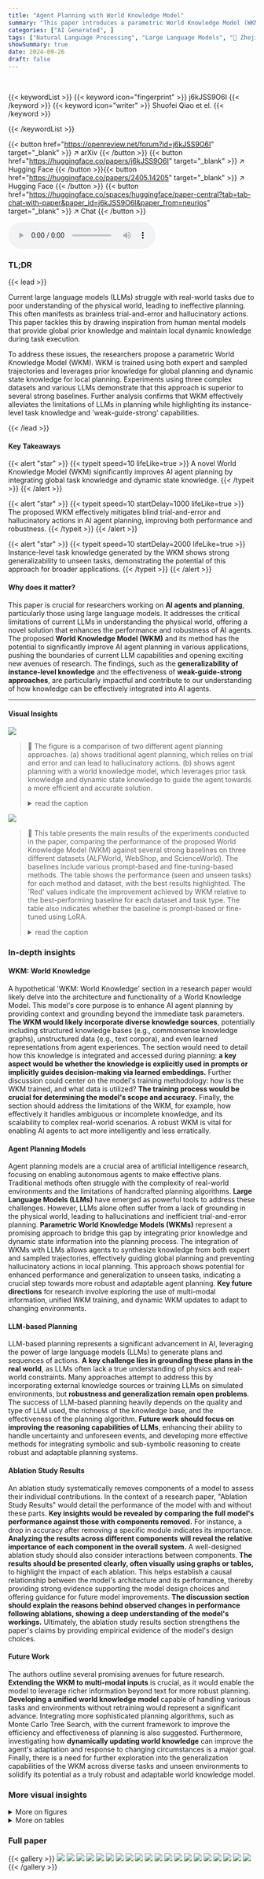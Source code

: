```yaml
---
title: "Agent Planning with World Knowledge Model"
summary: "This paper introduces a parametric World Knowledge Model (WKM) to improve AI agent planning by integrating both global task knowledge and dynamic state knowledge, thereby overcoming current LLMs' limi..."
categories: ["AI Generated", ]
tags: ["Natural Language Processing", "Large Language Models", "🏢 Zhejiang University",]
showSummary: true
date: 2024-09-26
draft: false
---
```


<br>

{{< keywordList >}}
{{< keyword icon="fingerprint" >}} j6kJSS9O6I {{< /keyword >}}
{{< keyword icon="writer" >}} Shuofei Qiao et el. {{< /keyword >}}
 
{{< /keywordList >}}

{{< button href="https://openreview.net/forum?id=j6kJSS9O6I" target="_blank" >}}
↗ arXiv
{{< /button >}}
{{< button href="https://huggingface.co/papers/j6kJSS9O6I" target="_blank" >}}
↗ Hugging Face
{{< /button >}}{{< button href="https://huggingface.co/papers/2405.14205" target="_blank" >}}
↗ Hugging Face
{{< /button >}}
{{< button href="https://huggingface.co/spaces/huggingface/paper-central?tab=tab-chat-with-paper&paper_id=j6kJSS9O6I&paper_from=neurips" target="_blank" >}}
↗ Chat
{{< /button >}}




<audio controls>
    <source src="https://ai-paper-reviewer.com/j6kJSS9O6I/podcast.wav" type="audio/wav">
    Your browser does not support the audio element.
</audio>


### TL;DR


{{< lead >}}

Current large language models (LLMs) struggle with real-world tasks due to poor understanding of the physical world, leading to ineffective planning.  This often manifests as brainless trial-and-error and hallucinatory actions. This paper tackles this by drawing inspiration from human mental models that provide global prior knowledge and maintain local dynamic knowledge during task execution.



To address these issues, the researchers propose a parametric World Knowledge Model (WKM). WKM is trained using both expert and sampled trajectories and leverages prior knowledge for global planning and dynamic state knowledge for local planning. Experiments using three complex datasets and various LLMs demonstrate that this approach is superior to several strong baselines.  Further analysis confirms that WKM effectively alleviates the limitations of LLMs in planning while highlighting its instance-level task knowledge and 'weak-guide-strong' capabilities.

{{< /lead >}}


#### Key Takeaways

{{< alert "star" >}}
{{< typeit speed=10 lifeLike=true >}} A novel World Knowledge Model (WKM) significantly improves AI agent planning by integrating global task knowledge and dynamic state knowledge. {{< /typeit >}}
{{< /alert >}}

{{< alert "star" >}}
{{< typeit speed=10 startDelay=1000 lifeLike=true >}} The proposed WKM effectively mitigates blind trial-and-error and hallucinatory actions in AI agent planning, improving both performance and robustness. {{< /typeit >}}
{{< /alert >}}

{{< alert "star" >}}
{{< typeit speed=10 startDelay=2000 lifeLike=true >}} Instance-level task knowledge generated by the WKM shows strong generalizability to unseen tasks, demonstrating the potential of this approach for broader applications. {{< /typeit >}}
{{< /alert >}}

#### Why does it matter?
This paper is crucial for researchers working on **AI agents and planning**, particularly those using large language models. It addresses the critical limitations of current LLMs in understanding the physical world, offering a novel solution that enhances the performance and robustness of AI agents.  The proposed **World Knowledge Model (WKM)** and its method has the potential to significantly improve AI agent planning in various applications, pushing the boundaries of current LLM capabilities and opening exciting new avenues of research. The findings, such as the **generalizability of instance-level knowledge** and the effectiveness of **weak-guide-strong approaches**, are particularly impactful and contribute to our understanding of how knowledge can be effectively integrated into AI agents.

------
#### Visual Insights



![](https://ai-paper-reviewer.com/j6kJSS9O6I/figures_0_1.jpg)

> 🔼 The figure is a comparison of two different agent planning approaches. (a) shows traditional agent planning, which relies on trial and error and can lead to hallucinatory actions. (b) shows agent planning with a world knowledge model, which leverages prior task knowledge and dynamic state knowledge to guide the agent towards a more efficient and accurate solution.
> <details>
> <summary>read the caption</summary>
> Figure 1: Traditional agent planning vs. Agent planning with world knowledge model.
> </details>





![](https://ai-paper-reviewer.com/j6kJSS9O6I/tables_5_1.jpg)

> 🔼 This table presents the main results of the experiments conducted in the paper, comparing the performance of the proposed World Knowledge Model (WKM) against several strong baselines on three different datasets (ALFWorld, WebShop, and ScienceWorld).  The baselines include various prompt-based and fine-tuning-based methods.  The table shows the performance (seen and unseen tasks) for each method and dataset, with the best results highlighted. The 'Red' values indicate the improvement achieved by WKM relative to the best-performing baseline for each dataset and task type.  The table also indicates whether the baseline is prompt-based or fine-tuned using LoRA.
> <details>
> <summary>read the caption</summary>
> Table 1: Main Results. The best results are marked in bold and the second-best results are marked with underline. All the prompt-based baselines (∞) are evaluated under one-shot prompting and all the fine-tuning-based baselines (ㅇ) are trained through LoRA. Red represents the changes of WKM relative to the optimal results in the baselines. WKM and agent model are different LoRAs sharing the same backbone.
> </details>





### In-depth insights


#### WKM: World Knowledge
A hypothetical 'WKM: World Knowledge' section in a research paper would likely delve into the architecture and functionality of a World Knowledge Model.  This model's core purpose is to enhance AI agent planning by providing context and grounding beyond the immediate task parameters.  **The WKM would likely incorporate diverse knowledge sources**, potentially including structured knowledge bases (e.g., commonsense knowledge graphs), unstructured data (e.g., text corpora), and even learned representations from agent experiences. The section would need to detail how this knowledge is integrated and accessed during planning: **a key aspect would be whether the knowledge is explicitly used in prompts or implicitly guides decision-making via learned embeddings.**  Further discussion could center on the model's training methodology: how is the WKM trained, and what data is utilized?  **The training process would be crucial for determining the model's scope and accuracy.**  Finally, the section should address the limitations of the WKM, for example,  how effectively it handles ambiguous or incomplete knowledge, and its scalability to complex real-world scenarios. A robust WKM is vital for enabling AI agents to act more intelligently and less erratically.

#### Agent Planning Models
Agent planning models are a crucial area of artificial intelligence research, focusing on enabling autonomous agents to make effective plans.  Traditional methods often struggle with the complexity of real-world environments and the limitations of handcrafted planning algorithms.  **Large Language Models (LLMs)** have emerged as powerful tools to address these challenges. However, LLMs alone often suffer from a lack of grounding in the physical world, leading to hallucinations and inefficient trial-and-error planning.  **Parametric World Knowledge Models (WKMs)** represent a promising approach to bridge this gap by integrating prior knowledge and dynamic state information into the planning process.  The integration of WKMs with LLMs allows agents to synthesize knowledge from both expert and sampled trajectories, effectively guiding global planning and preventing hallucinatory actions in local planning. This approach shows potential for enhanced performance and generalization to unseen tasks, indicating a crucial step towards more robust and adaptable agent planning. **Key future directions** for research involve exploring the use of multi-modal information, unified WKM training, and dynamic WKM updates to adapt to changing environments.

#### LLM-based Planning
LLM-based planning represents a significant advancement in AI, leveraging the power of large language models (LLMs) to generate plans and sequences of actions.  **A key challenge lies in grounding these plans in the real world**, as LLMs often lack a true understanding of physics and real-world constraints.  Many approaches attempt to address this by incorporating external knowledge sources or training LLMs on simulated environments, but **robustness and generalization remain open problems**. The success of LLM-based planning heavily depends on the quality and type of LLM used, the richness of the knowledge base, and the effectiveness of the planning algorithm.  **Future work should focus on improving the reasoning capabilities of LLMs**, enhancing their ability to handle uncertainty and unforeseen events, and developing more effective methods for integrating symbolic and sub-symbolic reasoning to create robust and adaptable planning systems.

#### Ablation Study Results
An ablation study systematically removes components of a model to assess their individual contributions.  In the context of a research paper, "Ablation Study Results" would detail the performance of the model with and without these parts.  **Key insights would be revealed by comparing the full model's performance against those with components removed.** For instance, a drop in accuracy after removing a specific module indicates its importance.  **Analyzing the results across different components will reveal the relative importance of each component in the overall system.** A well-designed ablation study should also consider interactions between components. **The results should be presented clearly, often visually using graphs or tables,** to highlight the impact of each ablation.  This helps establish a causal relationship between the model's architecture and its performance, thereby providing strong evidence supporting the model design choices and offering guidance for future model improvements.  **The discussion section should explain the reasons behind observed changes in performance following ablations, showing a deep understanding of the model's workings.** Ultimately, the ablation study results section strengthens the paper's claims by providing empirical evidence of the model's design choices.

#### Future Work
The authors outline several promising avenues for future research.  **Extending the WKM to multi-modal inputs** is crucial, as it would enable the model to leverage richer information beyond text for more robust planning.  **Developing a unified world knowledge model** capable of handling various tasks and environments without retraining would represent a significant advance.  Integrating more sophisticated planning algorithms, such as Monte Carlo Tree Search, with the current framework to improve the efficiency and effectiveness of planning is also suggested.  Furthermore, investigating how **dynamically updating world knowledge** can improve the agent's adaptation and response to changing circumstances is a major goal. Finally, there is a need for further exploration into the generalization capabilities of the WKM across diverse tasks and unseen environments to solidify its potential as a truly robust and adaptable world knowledge model.


### More visual insights

<details>
<summary>More on figures
</summary>


![](https://ai-paper-reviewer.com/j6kJSS9O6I/figures_2_1.jpg)

> 🔼 This figure shows the overall architecture of the World Knowledge Model (WKM).  It illustrates the training phase, where the model synthesizes knowledge from expert and sampled trajectories to generate task and state knowledge. The planning phase shows how the WKM guides the agent's planning process by providing prior task knowledge and dynamic state knowledge, which helps improve the quality of the planning and reduces trial-and-error and hallucinations.
> <details>
> <summary>read the caption</summary>
> Figure 2: Overview of our WKM. We train a world knowledge model on the knowledge synthesized by the agent model itself from both expert and explored trajectories, providing prior task knowledge to guide global planning and dynamic state knowledge to assist local planning.
> </details>



![](https://ai-paper-reviewer.com/j6kJSS9O6I/figures_6_1.jpg)

> 🔼 This ablation study uses the Mistral-7B model to analyze the impact of different components of the World Knowledge Model (WKM) on the agent's performance.  It compares the average reward achieved when using only expert trajectories, only state knowledge, only task knowledge, both task and state knowledge, excluding rejected trajectories, merging the WKM and agent model into one, and using few-shot prompts instead of a WKM. This helps determine the contribution of each component to the overall performance.
> <details>
> <summary>read the caption</summary>
> Figure 3: Ablation Study on Mistral-7B. w/o all means the vanilla experienced agent model training with pure expert trajectories. w/ state is testing agent model with only state knowledge base constraints. w/ task stands for guiding agent model with only task knowledge. w/ task&state is our WKM with both task knowledge guidance and state knowledge constraints. w/o rejected means synthesizing task knowledge solely through expert trajectories. merge stands for training WKM and the agent model together with one single model. prompt means using few-shot prompts to replace the WKM for providing knowledge.
> </details>



![](https://ai-paper-reviewer.com/j6kJSS9O6I/figures_7_1.jpg)

> 🔼 This figure compares the performance of using dataset-level knowledge (created by abstracting knowledge from WKM into dataset-level knowledge) versus instance-level knowledge (WKM without state information) on ALFWorld and ScienceWorld datasets.  The results show that instance-level knowledge generated by the model outperforms human-designed dataset-level knowledge, especially on unseen tasks, highlighting the generalizability of the model's generated knowledge.
> <details>
> <summary>read the caption</summary>
> Figure 4: Performance of human-designed dataset-level knowledge compared to WKM generated instance-level knowledge.
> </details>



![](https://ai-paper-reviewer.com/j6kJSS9O6I/figures_7_2.jpg)

> 🔼 This radar chart visualizes the performance of different methods across various datasets (ALFWorld seen and unseen, WebShop, ScienceWorld seen and unseen).  Each axis represents a dataset, and the distance from the center indicates the average reward achieved by each method on that dataset.  The chart compares the performance of ETO, KnowAgent, NAT, single-task WKM, and multi-task WKM, highlighting the superior performance of the multi-task WKM approach across all datasets. It demonstrates the effectiveness of training a unified world knowledge model for improved generalization to unseen tasks.
> <details>
> <summary>read the caption</summary>
> Figure 5: Relative performance of multi-task WKM compared to various baselines.
> </details>



![](https://ai-paper-reviewer.com/j6kJSS9O6I/figures_8_1.jpg)

> 🔼 This figure shows the ablation study of the proposed method using Mistral-7B model.  It compares the performance of the model under different configurations, including using only task knowledge, only state knowledge, both task and state knowledge, and without rejected trajectories during training.  It also compares a merged model architecture against using few-shot prompts instead of the world knowledge model.  The results illustrate the contributions of each component of the proposed World Knowledge Model (WKM) and highlight the impact of using a unified training strategy versus separate models.
> <details>
> <summary>read the caption</summary>
> Figure 3: Ablation Study on Mistral-7B. w/o all means the vanilla experienced agent model training with pure expert trajectories. w/ state is testing agent model with only state knowledge base constraints. w/ task stands for guiding agent model with only task knowledge. w/ task&state is our WKM with both task knowledge guidance and state knowledge constraints. w/o rejected means synthesizing task knowledge solely through expert trajectories. merge stands for training WKM and the agent model together with one single model. prompt means using few-shot prompts to replace the WKM for providing knowledge.
> </details>



![](https://ai-paper-reviewer.com/j6kJSS9O6I/figures_18_1.jpg)

> 🔼 This figure compares traditional agent planning with agent planning that incorporates a world knowledge model. Traditional agent planning is shown as relying on trial-and-error to find a correct path, often resulting in incorrect or hallucinatory actions. In contrast, agent planning with a world knowledge model uses prior knowledge and dynamic state updates to guide the process and improve the accuracy and efficiency of the plan.
> <details>
> <summary>read the caption</summary>
> Figure 1: Traditional agent planning vs. Agent planning with world knowledge model.
> </details>



![](https://ai-paper-reviewer.com/j6kJSS9O6I/figures_18_2.jpg)

> 🔼 This figure shows the ablation study of the proposed World Knowledge Model (WKM) on the Mistral-7B model. It compares the performance of WKM against different variants of the model, including one without any knowledge, one with only state knowledge, one with only task knowledge, one with both state and task knowledge, one without rejected trajectories (only using expert trajectories), one that merges WKM and agent model into a single model, and one using few-shot prompts instead of the WKM.
> <details>
> <summary>read the caption</summary>
> Figure 3: Ablation Study on Mistral-7B. w/o all means the vanilla experienced agent model training with pure expert trajectories. w/ state is testing agent model with only state knowledge base constraints. w/ task stands for guiding agent model with only task knowledge. w/ task&state is our WKM with both task knowledge guidance and state knowledge constraints. w/o rejected means synthesizing task knowledge solely through expert trajectories. merge stands for training WKM and the agent model together with one single model. prompt means using few-shot prompts to replace the WKM for providing knowledge.
> </details>



</details>




<details>
<summary>More on tables
</summary>


![](https://ai-paper-reviewer.com/j6kJSS9O6I/tables_6_1.jpg)
> 🔼 This table presents the percentage of trajectories that contain invalid actions for different methods (NAT, ETO, KNOWAGENT, WKM) on the ALFWorld dataset, broken down into seen and unseen tasks.  An invalid action is an action that is not valid within the context of the task, regardless of whether the trajectory is ultimately successful or not. Lower percentages indicate better performance in avoiding hallucinatory actions.
> <details>
> <summary>read the caption</summary>
> Table 3: Hallucinatory Action Rates on ALFWorld. We calculate the proportion of trajectories containing invalid actions regardless of their correctness.
> </details>

![](https://ai-paper-reviewer.com/j6kJSS9O6I/tables_6_2.jpg)
> 🔼 This table presents the main results of the experiments conducted in the paper, comparing the performance of the proposed World Knowledge Model (WKM) with various baselines across three different datasets (ALFWorld, WebShop, and ScienceWorld).  The results are broken down by whether the model was prompt-based (one-shot) or fine-tuned using LoRA, and also by whether the task was seen or unseen. The table shows that the WKM consistently outperforms baselines in various scenarios, highlighting its effectiveness in improving agent planning performance.
> <details>
> <summary>read the caption</summary>
> Table 1: Main Results. The best results are marked in bold and the second-best results are marked with underline. All the prompt-based baselines (∞) are evaluated under one-shot prompting and all the fine-tuning-based baselines (ㅇ) are trained through LoRA. Red represents the changes of WKM relative to the optimal results in the baselines. WKM and agent model are different LoRAs sharing the same backbone.
> </details>

![](https://ai-paper-reviewer.com/j6kJSS9O6I/tables_7_1.jpg)
> 🔼 This table presents the results of using a weaker knowledge model (Mistral-7B) to guide stronger agent models (ChatGPT and GPT-4) on the ALFWorld task.  It demonstrates that even a weaker knowledge model can improve the performance of stronger models, supporting the 'weak-guide-strong' approach where a lightweight knowledge model guides a more powerful agent model.
> <details>
> <summary>read the caption</summary>
> Table 4: Weak-guide-strong. The knowledge model here is based on Mistral-7B.
> </details>

![](https://ai-paper-reviewer.com/j6kJSS9O6I/tables_15_1.jpg)
> 🔼 This table presents the main results of the experiments comparing the proposed WKM method with several baselines across three different datasets (ALFWorld, WebShop, ScienceWorld).  For each dataset, results are shown separately for seen and unseen tasks, indicating the model's generalization ability.  The table shows performance metrics (average reward) for different models and highlights the best-performing method.
> <details>
> <summary>read the caption</summary>
> Table 1: Main Results. The best results are marked in bold and the second-best results are marked with underline. All the prompt-based baselines (∞) are evaluated under one-shot prompting and all the fine-tuning-based baselines (ㅇ) are trained through LoRA. Red represents the changes of WKM relative to the optimal results in the baselines. WKM and agent model are different LoRAs sharing the same backbone.
> </details>

![](https://ai-paper-reviewer.com/j6kJSS9O6I/tables_16_1.jpg)
> 🔼 This table presents the main results of the proposed method (WKM) compared to various baselines across three datasets (ALFWorld, WebShop, and ScienceWorld).  It shows the performance of different models (using different backbones) under different evaluation setups (seen vs. unseen tasks), highlighting the superior performance of the proposed WKM.  The table also indicates whether methods are prompt-based (one-shot) or fine-tuned using LoRA.
> <details>
> <summary>read the caption</summary>
> Table 1: Main Results. The best results are marked in bold and the second-best results are marked with underline. All the prompt-based baselines (∞) are evaluated under one-shot prompting and all the fine-tuning-based baselines (ㅇ) are trained through LoRA. Red represents the changes of WKM relative to the optimal results in the baselines. WKM and agent model are different LoRAs sharing the same backbone.
> </details>

![](https://ai-paper-reviewer.com/j6kJSS9O6I/tables_19_1.jpg)
> 🔼 This table presents the main results of the experiments conducted in the paper.  It compares the performance of the proposed World Knowledge Model (WKM) against several baseline methods across three different simulated environments (ALFWorld, WebShop, ScienceWorld) and under both seen and unseen conditions.  The table shows average reward, a measure of task completion success.  The baselines include both prompt-based methods (using large language models like GPT-4) and fine-tuning-based methods using LoRA.  The table highlights WKM's superior performance compared to other methods, especially on unseen tasks.
> <details>
> <summary>read the caption</summary>
> Table 1: Main Results. The best results are marked in bold and the second-best results are marked with underline. All the prompt-based baselines (∞) are evaluated under one-shot prompting and all the fine-tuning-based baselines (ㅇ) are trained through LoRA. Red represents the changes of WKM relative to the optimal results in the baselines. WKM and agent model are different LoRAs sharing the same backbone.
> </details>

</details>




### Full paper

{{< gallery >}}
<img src="https://ai-paper-reviewer.com/j6kJSS9O6I/1.png" class="grid-w50 md:grid-w33 xl:grid-w25" />
<img src="https://ai-paper-reviewer.com/j6kJSS9O6I/2.png" class="grid-w50 md:grid-w33 xl:grid-w25" />
<img src="https://ai-paper-reviewer.com/j6kJSS9O6I/3.png" class="grid-w50 md:grid-w33 xl:grid-w25" />
<img src="https://ai-paper-reviewer.com/j6kJSS9O6I/4.png" class="grid-w50 md:grid-w33 xl:grid-w25" />
<img src="https://ai-paper-reviewer.com/j6kJSS9O6I/5.png" class="grid-w50 md:grid-w33 xl:grid-w25" />
<img src="https://ai-paper-reviewer.com/j6kJSS9O6I/6.png" class="grid-w50 md:grid-w33 xl:grid-w25" />
<img src="https://ai-paper-reviewer.com/j6kJSS9O6I/7.png" class="grid-w50 md:grid-w33 xl:grid-w25" />
<img src="https://ai-paper-reviewer.com/j6kJSS9O6I/8.png" class="grid-w50 md:grid-w33 xl:grid-w25" />
<img src="https://ai-paper-reviewer.com/j6kJSS9O6I/9.png" class="grid-w50 md:grid-w33 xl:grid-w25" />
<img src="https://ai-paper-reviewer.com/j6kJSS9O6I/10.png" class="grid-w50 md:grid-w33 xl:grid-w25" />
<img src="https://ai-paper-reviewer.com/j6kJSS9O6I/11.png" class="grid-w50 md:grid-w33 xl:grid-w25" />
<img src="https://ai-paper-reviewer.com/j6kJSS9O6I/12.png" class="grid-w50 md:grid-w33 xl:grid-w25" />
<img src="https://ai-paper-reviewer.com/j6kJSS9O6I/13.png" class="grid-w50 md:grid-w33 xl:grid-w25" />
<img src="https://ai-paper-reviewer.com/j6kJSS9O6I/14.png" class="grid-w50 md:grid-w33 xl:grid-w25" />
<img src="https://ai-paper-reviewer.com/j6kJSS9O6I/15.png" class="grid-w50 md:grid-w33 xl:grid-w25" />
<img src="https://ai-paper-reviewer.com/j6kJSS9O6I/16.png" class="grid-w50 md:grid-w33 xl:grid-w25" />
<img src="https://ai-paper-reviewer.com/j6kJSS9O6I/17.png" class="grid-w50 md:grid-w33 xl:grid-w25" />
<img src="https://ai-paper-reviewer.com/j6kJSS9O6I/18.png" class="grid-w50 md:grid-w33 xl:grid-w25" />
<img src="https://ai-paper-reviewer.com/j6kJSS9O6I/19.png" class="grid-w50 md:grid-w33 xl:grid-w25" />
<img src="https://ai-paper-reviewer.com/j6kJSS9O6I/20.png" class="grid-w50 md:grid-w33 xl:grid-w25" />
{{< /gallery >}}